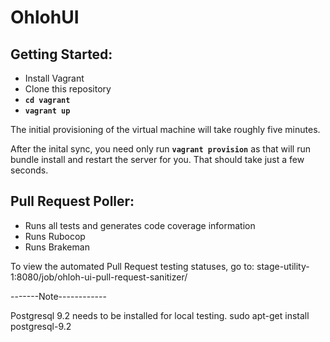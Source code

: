 OhlohUI
=======

Getting Started:
----------------

* Install Vagrant
* Clone this repository
* **`cd vagrant`**
* **`vagrant up`**

The initial provisioning of the virtual machine will take roughly five minutes.

After the inital sync, you need only run **`vagrant provision`** as that will
run bundle install and restart the server for you. That should take just a few seconds.

Pull Request Poller:
--------------------

* Runs all tests and generates code coverage information
* Runs Rubocop
* Runs Brakeman

To view the automated Pull Request testing statuses,
go to: stage-utility-1:8080/job/ohloh-ui-pull-request-sanitizer/

-------Note------------

Postgresql 9.2 needs to be installed for local testing.
sudo apt-get install postgresql-9.2
